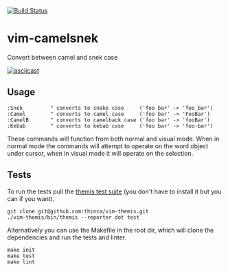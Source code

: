 [![Build Status](https://travis-ci.org/nicwest/vim-camelsnek.svg?branch=master)](https://travis-ci.org/nicwest/vim-camelsnek)

vim-camelsnek
=============

Convert between camel and snek case

[![asciicast](https://asciinema.org/a/140650.png)](https://asciinema.org/a/140650)

Usage
-----

```viml
:Snek         " converts to snake case     ('foo bar' -> 'foo_bar')
:Camel        " converts to camel case     ('foo bar' -> 'FooBar')
:CamelB       " converts to camelback case ('foo bar' -> 'fooBar')
:Kebab        " converts to kebab case     ('foo bar' -> 'foo-bar')
```

These commands will function from both normal and visual mode. When in normal
mode the commands will attempt to operate on the word object under cursor,
when in visual mode it will operate on the selection.

Tests
-----

To run the tests pull the [themis test
suite](https://github.com/thinca/vim-themis) (you don't have to install it but
you can if you want).

```
git clone git@github.com:thinca/vim-themis.git
./vim-themis/bin/themis --reporter dot test
```

Alternatively you can use the Makefile in the root dir, which will clone the
dependencies and run the tests and linter.

```
make init
make test
make lint
```
